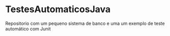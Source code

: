 # TestesAutomaticosJava
Repositorio com um pequeno sistema de banco e uma um exemplo de teste automático com Junit
